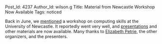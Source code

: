 Post_Id: 4237
Author_Id: wilson.g
Title: Material from Newcastle Workshop Now Available
Tags: noticed

<p>Back in June, we <a href="{{root_path}}/blog/2011/06/programming-for-scientists-at-newcastle-university-june-20-2011.html">mentioned</a> a workshop on computing skills at the University of Newcastle. It reportedly went very well, and <a href="http://conferences.ncl.ac.uk/sciprog/resources.php">presentations</a> and other materials are now available. Many thanks to <a href="http://www.ceg.ncl.ac.uk/contact/pgprofile.aspx?code=515">Elizabeth Petrie</a>, the other organizers, and the presenters.</p>
